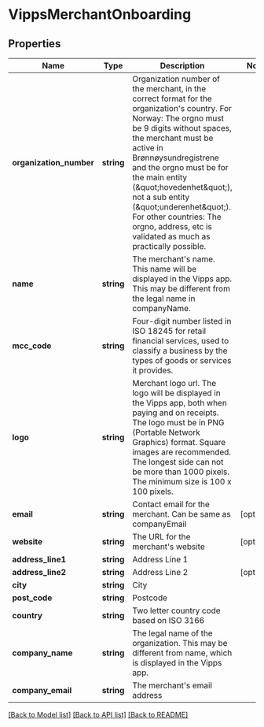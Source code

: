 # VippsMerchantOnboarding

## Properties
Name | Type | Description | Notes
------------ | ------------- | ------------- | -------------
**organization_number** | **string** | Organization number of the merchant, in the correct format for the organization&#x27;s country. For Norway: The orgno must be 9 digits without spaces, the merchant must be active in Brønnøysundregistrene and the orgno must be for the main entity (\&quot;hovedenhet\&quot;), not a sub entity (\&quot;underenhet\&quot;). For other countries: The orgno, address, etc is validated as much as practically possible. | 
**name** | **string** | The merchant&#x27;s name. This name will be displayed in the Vipps app. This may be different from the legal name in companyName. | 
**mcc_code** | **string** | Four-digit number listed in ISO 18245 for retail financial services, used to classify a business by the types of goods or services it provides. | 
**logo** | **string** | Merchant logo url. The logo will be displayed in the Vipps app, both when paying and on receipts. The logo must be in PNG (Portable Network Graphics) format. Square images are recommended. The longest side can not be more than 1000 pixels. The minimum size is 100 x 100 pixels. | 
**email** | **string** | Contact email for the merchant. Can be same as companyEmail | [optional] 
**website** | **string** | The URL for the merchant&#x27;s website | [optional] 
**address_line1** | **string** | Address Line 1 | 
**address_line2** | **string** | Address Line 2 | [optional] 
**city** | **string** | City | 
**post_code** | **string** | Postcode | 
**country** | **string** | Two letter country code based on ISO 3166 | 
**company_name** | **string** | The legal name of the organization. This may be different from name, which is displayed in the Vipps app. | 
**company_email** | **string** | The merchant&#x27;s email address | 

[[Back to Model list]](../../README.md#documentation-for-models) [[Back to API list]](../../README.md#documentation-for-api-endpoints) [[Back to README]](../../README.md)

